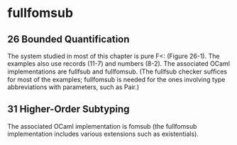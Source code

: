 fullfomsub
===========

26 Bounded Quantification
-------------------------

The system studied in most of this chapter is pure F<: (Figure 26-1). The examples also use records (11-7) and numbers (8-2). The associated OCaml implementations are fullfsub and fullfomsub. (The fullfsub checker suﬃces for most of the examples; fullfomsub is needed for the ones involving type abbreviations with parameters, such as Pair.)

31 Higher-Order Subtyping
--------------------------

The associated OCaml implementation is fomsub (the fullfomsub implementation includes various extensions such as existentials).
